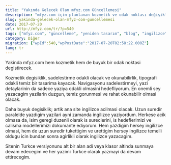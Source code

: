 ```yaml
---
title: "Yakında Gelecek Olan mfyz.com Güncellemesi"
description: "mfyz.com için planlanan kozmetik ve odak noktası değişiklikleri duyuruluyor. Site sadeleşecek, okunabilirlik artacak ve ana dil İngilizce olacak; Türkçe içerik ise alt bir bölümde devam edecek."
slug: yakinda-gelecek-olan-mfyz-com-guncellemesi
date: 2017-07-20
url: http://mfyz.com/tr/?p=540
tags: ["mfyz.com", "güncelleme", "yeniden tasarım", "blog", "ingilizce"]
category: Diğer
migration: {"wpId":540,"wpPostDate":"2017-07-20T02:58:22.000Z"}
lang: tr
---
```


Yakinda mfyz.com hem kozmetik hem de buyuk bir odak noktasi degistirecek.

Kozmetik degisiklik, sadelestirme odakli olacak ve okunabilirlik, tipografi odakli temiz bir tasarima kayacak. Navigasyonu sadelestirmeyi, yazi detaylarinin da sadece yaziya odakli olmasini hedefliyorum. En onemli sey yazacagim yazilarin duzgun, temiz gorunmesi ve rahat okunabilir olmasi olacak.

Daha buyuk degisiklik; artik ana site ingilizce acilmasi olacak. Uzun suredir paralelde yazdigim yazilari ayni zamanda ingilizce yaziyordum. Herkese acik olmasa da, isim geregi duzenli olarak is sureclerini, is hedeflerimizi ve calisma modellerimizi dokumante ediyorum. Hem yazdigim hersey ingilizce olmasi, hem de uzun suredir tukettigim ve urettigim hersey ingilizce temelli oldugu icin bundan sonra agirlikli olarak ingilizce yazacagim.

Sitenin Turkce versiyonunu alt bir alan adi veya klasor altinda sunmaya devam edecegim ve her yazimi Turkce olarak yazmayi da devam ettirecegim.